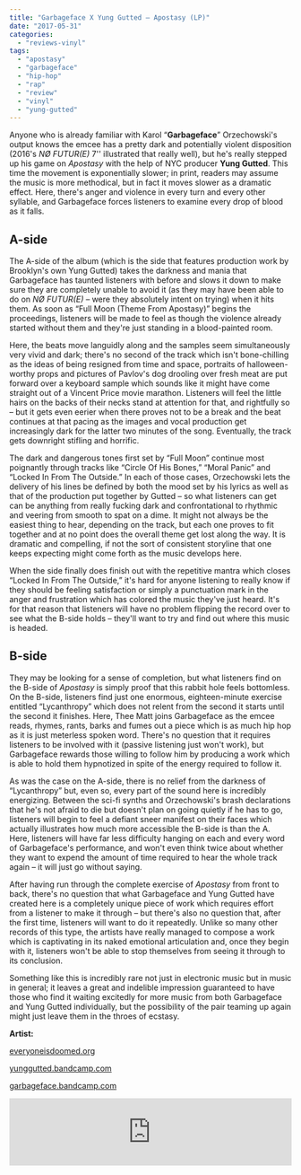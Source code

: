 ```yaml
---
title: "Garbageface X Yung Gutted – Apostasy (LP)"
date: "2017-05-31"
categories: 
  - "reviews-vinyl"
tags: 
  - "apostasy"
  - "garbageface"
  - "hip-hop"
  - "rap"
  - "review"
  - "vinyl"
  - "yung-gutted"
---
```


Anyone who is already familiar with Karol “**Garbageface**” Orzechowski's output knows the emcee has a pretty dark and potentially violent disposition (2016's _NØ FUTUR(E)_ 7'' illustrated that really well), but he's really stepped up his game on _Apostasy_ with the help of NYC producer **Yung Gutted**. This time the movement is exponentially slower; in print, readers may assume the music is more methodical, but in fact it moves slower as a dramatic effect. Here, there's anger and violence in every turn and every other syllable, and Garbageface forces listeners to examine every drop of blood as it falls.

## A-side

The A-side of the album (which is the side that features production work by Brooklyn's own Yung Gutted) takes the darkness and mania that Garbageface has taunted listeners with before and slows it down to make sure they are completely unable to avoid it (as they may have been able to do on _NØ FUTUR(E) –_ were they absolutely intent on trying) when it hits them. As soon as “Full Moon (Theme From Apostasy)” begins the proceedings, listeners will be made to feel as though the violence already started without them and they're just standing in a blood-painted room.

Here, the beats move languidly along and the samples seem simultaneously very vivid and dark; there's no second of the track which isn't bone-chilling as the ideas of being resigned from time and space, portraits of halloween-worthy props and pictures of Pavlov's dog drooling over fresh meat are put forward over a keyboard sample which sounds like it might have come straight out of a Vincent Price movie marathon. Listeners will feel the little hairs on the backs of their necks stand at attention for that, and rightfully so – but it gets even eerier when there proves not to be a break and the beat continues at that pacing as the images and vocal production get increasingly dark for the latter two minutes of the song. Eventually, the track gets downright stifling and horrific.

The dark and dangerous tones first set by “Full Moon” continue most poignantly through tracks like “Circle Of His Bones,” “Moral Panic” and “Locked In From The Outside.” In each of those cases, Orzechowski lets the delivery of his lines be defined by both the mood set by his lyrics as well as that of the production put together by Gutted – so what listeners can get can be anything from really fucking dark and confrontational to rhythmic and veering from smooth to spat on a dime. It might not always be the easiest thing to hear, depending on the track, but each one proves to fit together and at no point does the overall theme get lost along the way. It is dramatic and compelling, if not the sort of consistent storyline that one keeps expecting might come forth as the music develops here.

When the side finally does finish out with the repetitive mantra which closes “Locked In From The Outside,” it's hard for anyone listening to really know if they should be feeling satisfaction or simply a punctuation mark in the anger and frustration which has colored the music they've just heard. It's for that reason that listeners will have no problem flipping the record over to see what the B-side holds – they'll want to try and find out where this music is headed.

## B-side

They may be looking for a sense of completion, but what listeners find on the B-side of _Apostasy_ is simply proof that this rabbit hole feels bottomless. On the B-side, listeners find just one enormous, eighteen-minute exercise entitled “Lycanthropy” which does not relent from the second it starts until the second it finishes. Here, Thee Matt joins Garbageface as the emcee reads, rhymes, rants, barks and fumes out a piece which is as much hip hop as it is just meterless spoken word. There's no question that it requires listeners to be involved with it (passive listening just won't work), but Garbageface rewards those willing to follow him by producing a work which is able to hold them hypnotized in spite of the energy required to follow it.

As was the case on the A-side, there is no relief from the darkness of “Lycanthropy” but, even so, every part of the sound here is incredibly energizing. Between the sci-fi synths and Orzechowski's brash declarations that he's not afraid to die but doesn't plan on going quietly if he has to go, listeners will begin to feel a defiant sneer manifest on their faces which actually illustrates how much more accessible the B-side is than the A. Here, listeners will have far less difficulty hanging on each and every word of Garbageface's performance, and won't even think twice about whether they want to expend the amount of time required to hear the whole track again – it will just go without saying.

After having run through the complete exercise of _Apostasy_ from front to back, there's no question that what Garbageface and Yung Gutted have created here is a completely unique piece of work which requires effort from a listener to make it through – but there's also no question that, after the first time, listeners will want to do it repeatedly. Unlike so many other records of this type, the artists have really managed to compose a work which is captivating in its naked emotional articulation and, once they begin with it, listeners won't be able to stop themselves from seeing it through to its conclusion.

Something like this is incredibly rare not just in electronic music but in music in general; it leaves a great and indelible impression guaranteed to have those who find it waiting excitedly for more music from both Garbageface and Yung Gutted individually, but the possibility of the pair teaming up again might just leave them in the throes of ecstasy.

**Artist:**

[everyoneisdoomed.org](http://everyoneisdoomed.org/)

[yunggutted.bandcamp.com](https://yunggutted.bandcamp.com/)

[garbageface.bandcamp.com](https://garbageface.bandcamp.com/)

<iframe style="border: 0; width: 100%; height: 120px;" src="https://bandcamp.com/EmbeddedPlayer/album=1287609274/size=large/bgcol=ffffff/linkcol=0687f5/tracklist=false/artwork=small/transparent=true/" width="300" height="150" seamless=""><a href="http://garbageface.bandcamp.com/album/apostasy">APOSTASY by GARBAGEFACE X YUNG GUTTED</a></iframe>

